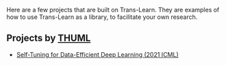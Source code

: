 Here are a few projects that are built on Trans-Learn. 
They are examples of how to use Trans-Learn as a library, to facilitate your own research.

## Projects by [THUML](https://github.com/thuml)

- [Self-Tuning for Data-Efficient Deep Learning (2021 ICML)](http://ise.thss.tsinghua.edu.cn/~mlong/doc/Self-Tuning-for-Data-Efficient-Deep-Learning-icml21.pdf)
